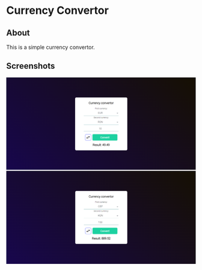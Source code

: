 # Currency Convertor

## About
This is a simple currency convertor.

## Screenshots

<img src="screenshots/ss1.png">

<img src="screenshots/ss2.png">